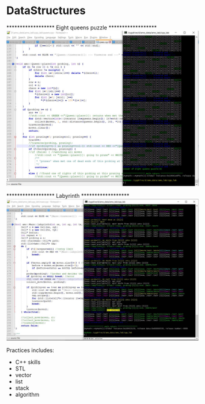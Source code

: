 # DataStructures
****************** Eight queens puzzle ******************
![image](https://github.com/MouChiaHung/DataStructures/blob/master/Q.JPG)

****************** Labyrinth ******************
![image](https://github.com/MouChiaHung/DataStructures/blob/master/Maze.JPG)

Practices includes:
 - C++ skills 
 - STL
 - vector
 - list
 - stack
 - algorithm

